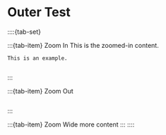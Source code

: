 # Outer Test

::::{tab-set}

:::{tab-item} Zoom In
This is the zoomed-in content.
```{prf:example}
This is an example.
```
```{include} inner-test-1.md
```
:::

:::{tab-item} Zoom Out
```{include} inner-test-2.md
```
:::

:::{tab-item} Zoom Wide
more content
:::
::::
